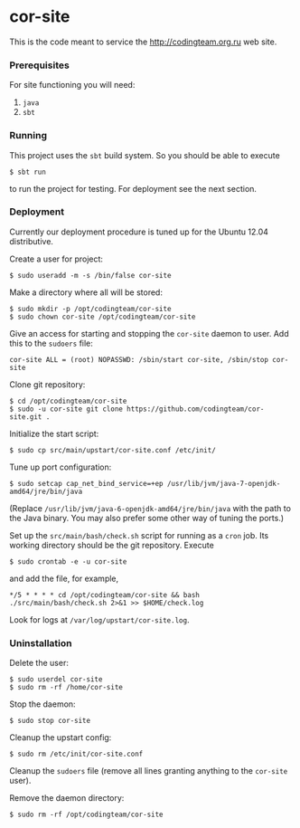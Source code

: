 cor-site
========
This is the code meant to service the http://codingteam.org.ru web site.

### Prerequisites
For site functioning you will need:

1. `java`
2. `sbt`

### Running
This project uses the `sbt` build system. So you should be able to execute

    $ sbt run

to run the project for testing. For deployment see the next section.

### Deployment
Currently our deployment procedure is tuned up for the Ubuntu 12.04 distributive.

Create a user for project:

    $ sudo useradd -m -s /bin/false cor-site

Make a directory where all will be stored:

    $ sudo mkdir -p /opt/codingteam/cor-site
    $ sudo chown cor-site /opt/codingteam/cor-site

Give an access for starting and stopping the `cor-site` daemon to user. Add this to the `sudoers` file:

    cor-site ALL = (root) NOPASSWD: /sbin/start cor-site, /sbin/stop cor-site

Clone git repository:

    $ cd /opt/codingteam/cor-site
    $ sudo -u cor-site git clone https://github.com/codingteam/cor-site.git .

Initialize the start script:

    $ sudo cp src/main/upstart/cor-site.conf /etc/init/

Tune up port configuration:

    $ sudo setcap cap_net_bind_service=+ep /usr/lib/jvm/java-7-openjdk-amd64/jre/bin/java

(Replace `/usr/lib/jvm/java-6-openjdk-amd64/jre/bin/java` with the path to the Java binary. You may also prefer some
other way of tuning the ports.)

Set up the `src/main/bash/check.sh` script for running as a `cron` job. Its working directory should be the git
repository. Execute

    $ sudo crontab -e -u cor-site

and add the file, for example,

    */5 * * * * cd /opt/codingteam/cor-site && bash ./src/main/bash/check.sh 2>&1 >> $HOME/check.log

Look for logs at `/var/log/upstart/cor-site.log`.

### Uninstallation
Delete the user:

    $ sudo userdel cor-site
    $ sudo rm -rf /home/cor-site

Stop the daemon:

    $ sudo stop cor-site

Cleanup the upstart config:

    $ sudo rm /etc/init/cor-site.conf

Cleanup the `sudoers` file (remove all lines granting anything to the `cor-site` user).

Remove the daemon directory:

    $ sudo rm -rf /opt/codingteam/cor-site
